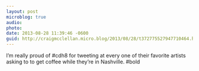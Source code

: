 ```yaml
---
layout: post
microblog: true
audio: 
photo: 
date: 2013-08-28 11:39:46 -0600
guid: http://craigmcclellan.micro.blog/2013/08/28/t372775527947710464.html
---
```

I’m really proud of #cdh8 for tweeting at every one of their favorite artists asking to to get coffee while they’re in Nashville. #bold
